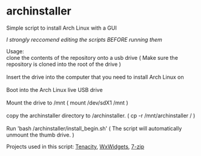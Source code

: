 # archinstaller
Simple script to install Arch Linux with a GUI

*I strongly reccomend editing the scripts BEFORE running them*


Usage:
<br>clone the contents of the repository onto a usb drive ( Make sure the repository is cloned into the root of the drive )</br>
<br>Insert the drive into the computer that you need to install Arch Linux on</br>
<br>Boot into the Arch Linux live USB drive</br>
<br>Mount the drive to /mnt ( mount /dev/sdX1 /mnt )</br>
<br>copy the archinstaller directory to /archinstaller. ( cp -r /mnt/archinstaller / )</br>
<br>Run 'bash /archinstaller/install_begin.sh' ( The script will automatically unmount the thumb drive. )</br>

Projects used in this script:
<a href="https://github.com/tenacityteam/tenacity">Tenacity</a>,
<a href="https://github.com/wxWidgets/wxWidgets">WxWidgets</a>,
<a href="https://www.7-zip.org/download.html">7-zip</a>
